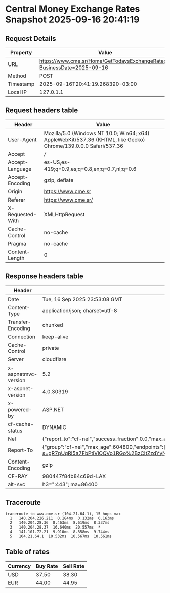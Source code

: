 # Central Money Exchange Rates Snapshot 2025-09-16 20:41:19
## Request Details

| Property | Value |
|----------|-------|
| URL | https://www.cme.sr/Home/GetTodaysExchangeRates/?BusinessDate=2025-09-16 |
| Method | POST |
| Timestamp | 2025-09-16T20:41:19.268390-03:00 |
| Local IP | 127.0.1.1 |
    
## Request headers table

| Header | Value |
|--------|-------|
| User-Agent | Mozilla/5.0 (Windows NT 10.0; Win64; x64) AppleWebKit/537.36 (KHTML, like Gecko) Chrome/139.0.0.0 Safari/537.36 |
| Accept | */* |
| Accept-Language | es-US,es-419;q=0.9,es;q=0.8,en;q=0.7,nl;q=0.6 |
| Accept-Encoding | gzip, deflate |
| Origin | https://www.cme.sr |
| Referer | https://www.cme.sr/ |
| X-Requested-With | XMLHttpRequest |
| Cache-Control | no-cache |
| Pragma | no-cache |
| Content-Length | 0 |

    
## Response headers table
| Header | Value |
|--------|-------|
| Date | Tue, 16 Sep 2025 23:53:08 GMT |
| Content-Type | application/json; charset=utf-8 |
| Transfer-Encoding | chunked |
| Connection | keep-alive |
| Cache-Control | private |
| Server | cloudflare |
| x-aspnetmvc-version | 5.2 |
| x-aspnet-version | 4.0.30319 |
| x-powered-by | ASP.NET |
| cf-cache-status | DYNAMIC |
| Nel | {"report_to":"cf-nel","success_fraction":0.0,"max_age":604800} |
| Report-To | {"group":"cf-nel","max_age":604800,"endpoints":[{"url":"https://a.nel.cloudflare.com/report/v4?s=gR7pUqRI5a7FbPtiVlOQVo1RGo%2BzCItZzdYyNgK49YNVIHR1ZoGQ8%2F5tCS8DyVwoZEudWJ8NXYRT88jtdEYmZjbCdk1%2FsHi9lnI%3D"}]} |
| Content-Encoding | gzip |
| CF-RAY | 980447f84b84c69d-LAX |
| alt-svc | h3=":443"; ma=86400 |

## Traceroute 

```
traceroute to www.cme.sr (104.21.64.1), 15 hops max
  1   140.204.226.211  0.184ms  0.132ms  0.163ms 
  2   140.204.28.36  8.463ms  8.619ms  8.337ms 
  3   140.204.28.37  16.640ms  20.557ms  * 
  4   141.101.72.21  9.910ms  8.858ms  9.744ms 
  5   104.21.64.1  10.532ms  10.567ms  10.561ms 

```


## Table of rates

| Currency | Buy Rate | Sell Rate |
|----------|----------|-----------|
| USD | 37.50 | 38.30 |
| EUR | 44.00 | 44.95 |
